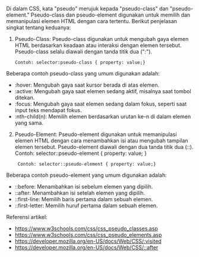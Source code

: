 Di dalam CSS, kata "pseudo" merujuk kepada "pseudo-class" dan "pseudo-element." Pseudo-class dan pseudo-element digunakan untuk memilih dan memanipulasi elemen HTML dengan cara tertentu. Berikut penjelasan singkat tentang keduanya:

1. Pseudo-Class:
Pseudo-class digunakan untuk mengubah gaya elemen HTML berdasarkan keadaan atau interaksi dengan elemen tersebut. Pseudo-class selalu diawali dengan tanda titik dua (":"). 

       Contoh: selector:pseudo-class { property: value;}

Beberapa contoh pseudo-class yang umum digunakan adalah:
*   :hover: Mengubah gaya saat kursor berada di atas elemen.
*   :active: Mengubah gaya saat elemen sedang aktif, misalnya saat tombol ditekan.
*   :focus: Mengubah gaya saat elemen sedang dalam fokus, seperti saat input teks mendapat fokus.
*   :nth-child(n): Memilih elemen berdasarkan urutan ke-n di dalam elemen yang sama.



2. Pseudo-Element:
Pseudo-element digunakan untuk memanipulasi elemen HTML dengan cara menambahkan isi atau mengubah tampilan elemen tersebut. Pseudo-element diawali dengan dua tanda titik dua (::). Contoh: selector::pseudo-element { property: value; }

        Contoh: selector::pseudo-element { property: value;}

Beberapa contoh pseudo-element yang umum digunakan adalah:

*   ::before: Menambahkan isi sebelum elemen yang dipilih.
*   ::after: Menambahkan isi setelah elemen yang dipilih.
*   ::first-line: Memilih baris pertama dalam sebuah elemen.
*   ::first-letter: Memilih huruf pertama dalam sebuah elemen.


Referensi artikel:

*   https://www.w3schools.com/css/css_pseudo_classes.asp
*   https://www.w3schools.com/css/css_pseudo_elements.asp
*   https://developer.mozilla.org/en-US/docs/Web/CSS/:visited
*   https://developer.mozilla.org/en-US/docs/Web/CSS/::after
